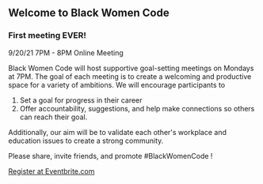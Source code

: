 ## Welcome to Black Women Code
 
### First meeting EVER!

9/20/21 7PM - 8PM
Online Meeting

Black Women Code will host supportive goal-setting meetings on Mondays at 7PM. The goal of each meeting is to create a welcoming and productive space for a variety of ambitions. We will encourage participants to 
1. Set a goal for progress in their career 
2. Offer accountability, suggestions, and help make connections so others can reach their goal.

Additionally, our aim will be to validate each other's workplace and education issues to create a strong community.

Please share, invite friends, and promote #BlackWomenCode !

 <a href="https://www.eventbrite.com/e/black-women-code-tickets-170363768618?aff=MainSite">Register at Eventbrite.com</a>
